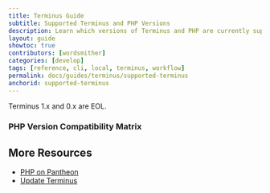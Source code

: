 ```yaml
---
title: Terminus Guide
subtitle: Supported Terminus and PHP Versions
description: Learn which versions of Terminus and PHP are currently supported.
layout: guide
showtoc: true
contributors: [wordsmither]
categories: [develop]
tags: [reference, cli, local, terminus, workflow]
permalink: docs/guides/terminus/supported-terminus
anchorid: supported-terminus
---
```


<Partial file="terminus-guide/eol.md" />

<Alert title="Note" type="info" >

Terminus 1.x and 0.x are EOL.

</Alert>

### PHP Version Compatibility Matrix

<Partial file="terminus-guide/php.md" />

## More Resources

- [PHP on Pantheon](/guides/php)
- [Update Terminus](/guides/terminus/updates)